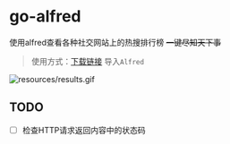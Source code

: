 # go-alfred

使用alfred查看各种社交网站上的热搜排行榜 ~~一键尽知天下事~~

> 使用方式：[下载链接](https://github.com/ormissia/go-alfred/tags) 导入`Alfred`

![resources/results.gif](resources/results.gif)

## TODO

- [ ] 检查HTTP请求返回内容中的状态码

